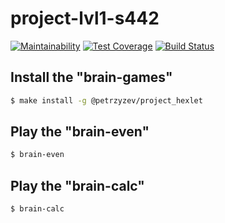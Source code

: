 # project-lvl1-s442
[![Maintainability](https://api.codeclimate.com/v1/badges/aa2ab9b32112a0d76d6e/maintainability)](https://codeclimate.com/github/petrzyzev/project-lvl1-s442/maintainability)
[![Test Coverage](https://api.codeclimate.com/v1/badges/aa2ab9b32112a0d76d6e/test_coverage)](https://codeclimate.com/github/petrzyzev/project-lvl1-s442/test_coverage)
[![Build Status](https://travis-ci.org/petrzyzev/project-lvl1-s442.svg?branch=master)](https://travis-ci.org/petrzyzev/project-lvl1-s442)
## Install the "brain-games"

```sh
$ make install -g @petrzyzev/project_hexlet
```
## Play the "brain-even"
```sh
$ brain-even
```
## Play the "brain-calc"
```sh
$ brain-calc
```
